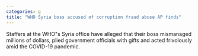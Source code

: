 ```yaml
---
categories: g
title: "WHO Syria boss accused of corruption fraud abuse AP finds"
---
```

Staffers at the WHO"s Syria office have alleged that their boss mismanaged millions of dollars, plied government officials with gifts and acted frivolously amid the COVID-19 pandemic.